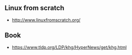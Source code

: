 ## Linux from scratch

- http://www.linuxfromscratch.org/

## Book

- https://www.tldp.org/LDP/khg/HyperNews/get/khg.html
